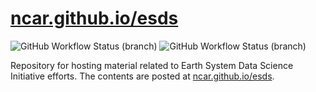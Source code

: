 # [ncar.github.io/esds](https://ncar.github.io/esds/)

![GitHub Workflow Status (branch)](https://img.shields.io/github/workflow/status/NCAR/esds/deploy-website/main?logo=github&style=for-the-badge)
![GitHub Workflow Status (branch)](https://img.shields.io/github/workflow/status/NCAR/esds/linting/main?label=linting&logo=github&style=for-the-badge)

Repository for hosting material related to Earth System Data Science Initiative efforts. The contents are posted at [ncar.github.io/esds](https://ncar.github.io/esds/).
